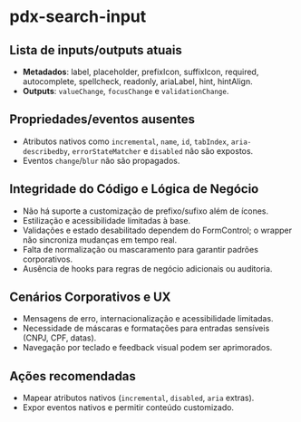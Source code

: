 # pdx-search-input

## Lista de inputs/outputs atuais

- **Metadados**: label, placeholder, prefixIcon, suffixIcon, required, autocomplete, spellcheck, readonly, ariaLabel, hint, hintAlign.
- **Outputs**: `valueChange`, `focusChange` e `validationChange`.

## Propriedades/eventos ausentes

- Atributos nativos como `incremental`, `name`, `id`, `tabIndex`, `aria-describedby`, `errorStateMatcher` e `disabled` não são expostos.
- Eventos `change`/`blur` não são propagados.

## Integridade do Código e Lógica de Negócio

- Não há suporte a customização de prefixo/sufixo além de ícones.
- Estilização e acessibilidade limitadas à base.
- Validações e estado desabilitado dependem do FormControl; o wrapper não sincroniza mudanças em tempo real.
- Falta de normalização ou mascaramento para garantir padrões corporativos.
- Ausência de hooks para regras de negócio adicionais ou auditoria.

## Cenários Corporativos e UX

- Mensagens de erro, internacionalização e acessibilidade limitadas.
- Necessidade de máscaras e formatações para entradas sensíveis (CNPJ, CPF, datas).
- Navegação por teclado e feedback visual podem ser aprimorados.

## Ações recomendadas

- Mapear atributos nativos (`incremental`, `disabled`, `aria` extras).
- Expor eventos nativos e permitir conteúdo customizado.
